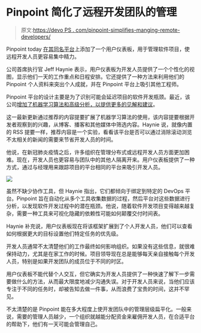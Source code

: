 # Pinpoint 简化了远程开发团队的管理

> 原文:[https://devo PS . com/pinpoint-simplifies-manging-remote-developers/](https://devops.com/pinpoint-simplifies-manging-remote-developers/)

Pinpoint today [在其同名平台](https://www.globenewswire.com/news-release/2020/09/29/2100733/0/en/Pinpoint-Improves-the-Developer-Experience-with-New-Workspace-Features.html)上添加了一个用户仪表板，用于管理软件项目，使远程开发人员更容易集中精力。

公司首席执行官 Jeff Haynie 表示，用户仪表板为开发人员提供了一个个性化的视图，显示他们一天的工作重点和日程安排。它还提供了一种方法来利用他们的 Pinpoint 个人资料来突出个人成就，并在 Pinpoint 平台上吸引其他工程师。

Pinpoint 平台的设计主要是为了识别可能会延迟项目的软件开发瓶颈。最近，该公司[增加了机器学习算法和高级分析，以提供更多的见解和建议](https://devops.com/pinpoint-dives-deeper-into-software-delivery-analytics/)。

这一最新更新通过推荐的内容提要扩展了机器学习算法的使用，该内容提要根据开发者观察到的兴趣，从博客、播客和其他媒体中筛选内容。Haynie 说，就像内置的 RSS 提要一样，推荐内容是一个实验，看看该平台是否可以通过消除滚动浏览不太相关的新闻的需要来节省开发人员的时间。

他说，在新冠肺炎疫情之后，许多组织在管理分布式或远程开发人员方面更加困难。现在，开发人员也更容易与团队中的其他人隔离开来。用户仪表板提供了一种方式，通过与经理用来跟踪项目的平台相同的平台来吸引开发人员。

![](../Images/cf560f117175d873ceadecf6a9d5ebea.png)

虽然不缺少协作工具，但 Haynie 指出，它们都倾向于绑定到特定的 DevOps 平台。Pinpoint 旨在自动化从多个工具收集数据的过程，然后平台对这些数据进行分析，以发现软件开发过程中的潜在瓶颈。他说，随着软件开发项目变得越来越复杂，需要一种工具来可视化隐藏的依赖性可能如何颠覆交付时间表。

Haynie 补充说，用户仪表板现在将该框架扩展到了个人开发人员，他们可以查看如何根据更大的目标设置他们特定任务的优先级。

开发人员通常不太清楚他们的工作最终如何影响组织。如果没有这些信息，就很难保持动力，尤其是在家工作的时候。项目领导现在总是能够每天亲自接触每个开发人员，特别是如果开发团队的成员位于不同的时区。

用户仪表板不能代替个人交互，但它确实为开发人员提供了一种快速了解下一步需要做什么的方法，从而最大限度地减少沟通失误。对于开发人员来说，当他们应该专注于不同的任务时，却被告知去做一件事，从而浪费了宝贵的时间，这并不罕见。

不太清楚的是 Pinpoint 能在多大程度上使开发团队中的管理层级扁平化。一般来说，需要的管理人员越少，一个组织就越能分配资金来雇佣开发人员，在合适平台的帮助下，他们有一天可能会管理自己。